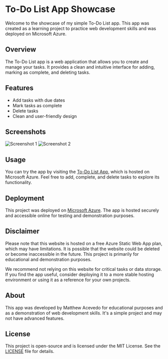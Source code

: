 # To-Do List App Showcase

Welcome to the showcase of my simple To-Do List app. This app was created as a learning project to practice web development skills and was deployed on Microsoft Azure.

## Overview
The To-Do List app is a web application that allows you to create and manage your tasks. It provides a clean and intuitive interface for adding, marking as complete, and deleting tasks.

## Features
- Add tasks with due dates
- Mark tasks as complete
- Delete tasks
- Clean and user-friendly design

## Screenshots
![Screenshot 1](/screenshots/screenshot1.png)
![Screenshot 2](/screenshots/screenshot2.png)

## Usage
You can try the app by visiting the [To-Do List App](https://ashy-flower-04752b210.4.azurestaticapps.net/), which is hosted on Microsoft Azure. Feel free to add, complete, and delete tasks to explore its functionality.

## Deployment
This project was deployed on [Microsoft Azure](https://azure.microsoft.com/). The app is hosted securely and accessible online for testing and demonstration purposes.

## Disclaimer

Please note that this website is hosted on a free Azure Static Web App plan, which may have limitations. It is possible that the website could be deleted or become inaccessible in the future. This project is primarily for educational and demonstration purposes.

We recommend not relying on this website for critical tasks or data storage. If you find the app useful, consider deploying it to a more stable hosting environment or using it as a reference for your own projects.

## About
This app was developed by Matthew Acevedo for educational purposes and as a demonstration of web development skills. It's a simple project and may not have advanced features.

## License
This project is open-source and is licensed under the MIT License. See the [LICENSE](LICENSE) file for details.
